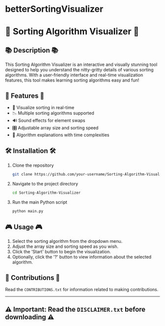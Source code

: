 # betterSortingVisualizer

# 🌟 Sorting Algorithm Visualizer 🌟

## 📚 Description 📚

This Sorting Algorithm Visualizer is an interactive and visually stunning tool designed to help you understand the nitty-gritty details of various sorting algorithms. With a user-friendly interface and real-time visualization features, this tool makes learning sorting algorithms easy and fun!

## 🚀 Features 🚀

- 🎨 Visualize sorting in real-time
- 📉 Multiple sorting algorithms supported
- 🔊 Sound effects for element swaps
- 🎛️ Adjustable array size and sorting speed
- 📝 Algorithm explanations with time complexities

## 🛠️ Installation 🛠️

1. Clone the repository
   ```bash
   git clone https://github.com/your-username/Sorting-Algorithm-Visualizer.git
   ```
2. Navigate to the project directory
   ```bash
   cd Sorting-Algorithm-Visualizer
   ```
3. Run the main Python script
   ```bash
   python main.py
   ```

## 🎮 Usage 🎮

1. Select the sorting algorithm from the dropdown menu.
2. Adjust the array size and sorting speed as you wish.
3. Click the 'Start' button to begin the visualization.
4. Optionally, click the '?' button to view information about the selected algorithm.

## 🤝 Contributions 🤝

Read the `CONTRIBUTIONS.txt` for information related to making contributions.

---

## ⚠️ **Important**: Read the `DISCLAIMER.txt` before downloading ⚠️
